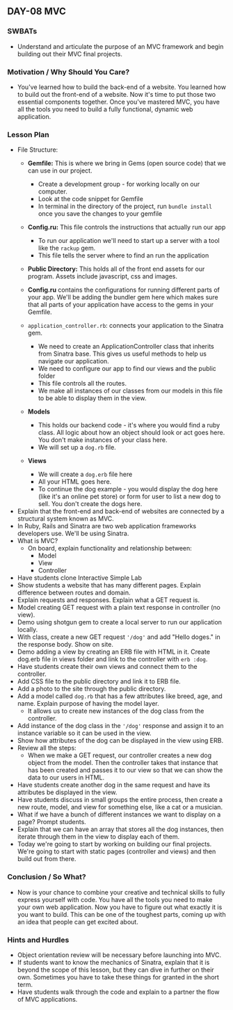 ## DAY-08 MVC 

### SWBATs
+ Understand and articulate the purpose of an MVC framework and begin building out their MVC final projects.

### Motivation / Why Should You Care?
+ You've learned how to build the back-end of a website. You learned how to build out the front-end of a website. Now it's time to put those two essential components together. Once you've mastered MVC, you have all the tools you need to build a fully functional, dynamic web application.

### Lesson Plan
+ File Structure:
  + **Gemfile:** This is where we bring in Gems (open source code) that we can use in our project.
    * Create a development group - for working locally on our computer.
    * Look at the code snippet for Gemfile
    * In terminal in the directory of the project, run `bundle install` once you save the changes to your gemfile

  + **Config.ru:** This file controls the instructions that actually run our app
    * To run our application we'll need to start up a server with a tool like the `rackup` gem.
    * This file tells the server where to find an run the application

  + **Public Directory:** This holds all of the front end assets for our program. Assets include javascript, css and images.

  + **Config.ru** contains the configurations for running different parts of your app. We'll be adding the bundler gem here which makes sure that all parts of your application have access to the gems in your Gemfile.

  + `application_controller.rb`: connects your application to the Sinatra gem.
    * We need to create an ApplicationController class that inherits from Sinatra base. This gives us useful methods to help us navigate our application.
    * We need to configure our app to find our views and the public folder
    * This file controls all the routes. 
    * We make all instances of our classes from our models in this file to be able to display them in the view.

  + **Models**
      * This holds our backend code - it's where you would find a ruby class. All logic about how an object should look or act goes here. You don't make instances of your class here.
      * We will set up a `dog.rb` file.

  + **Views**
    * We will create a  `dog.erb` file here
    * All your HTML goes here.
    * To continue the dog example - you would display the dog here (like it's an online pet store) or form for user to list a new dog to sell. You don't create the dogs here.
+ Explain that the front-end and back-end of websites are connected by a structural system known as MVC.
+ In Ruby, Rails and Sinatra are two web application frameworks developers use. We'll be using Sinatra.
+ What is MVC?
  + On board, explain functionality and relationship between:
    + Model
    + View
    + Controller
+ Have students clone Interactive Simple Lab
+ Show students a website that has many different pages. Explain difference between routes and domain.
+ Explain requests and responses. Explain what a GET request is. 
+ Model creating GET request with a plain text response in controller (no view).
+ Demo using shotgun gem to create a local server to run our application locally.
+ With class, create a new GET request `'/dog'` and add "Hello doges." in the response body. Show on site.
+ Demo adding a view by creating an ERB file with HTML in it. Create dog.erb file in views folder and link to the controller with `erb :dog`.
+ Have students create their own views and connect them to the controller.
+ Add CSS file to the public directory and link it to ERB file.
+ Add a photo to the site through the public directory.
+ Add a model called `dog.rb` that has a few attributes like breed, age, and name. Explain purpose of having the model layer.
  + It allows us to create new instances of the dog class from the controller.
+ Add instance of the dog class in the `'/dog'` response and assign it to an instance variable so it can be used in the view.
+ Show how attributes of the dog can be displayed in the view using ERB.
+ Review all the steps:
  + When we make a GET request, our controller creates a new dog object from the model. Then the controller takes that instance that has been created and passes it to our view so that we can show the data to our users in HTML.
+ Have students create another dog in the same request and have its attributes be displayed in the view.
+ Have students discuss in small groups the entire process, then create a new route, model, and view for something else, like a cat or a musician.
+ What if we have a bunch of different instances we want to display on a page? Prompt students.
+ Explain that we can have an array that stores all the dog instances, then iterate through them in the view to display each of them. 
+ Today we're going to start by working on building our final projects. We're going to start with static pages (controller and views) and then build out from there.

### Conclusion / So What?
+ Now is your chance to combine your creative and technical skills to fully express yourself with code. You have all the tools you need to make your own web application. Now you have to figure out what exactly it is you want to build. This can be one of the toughest parts, coming up with an idea that people can get excited about.

### Hints and Hurdles
+ Object orientation review will be necessary before launching into MVC.
+ If students want to know the mechanics of Sinatra, explain that it is beyond the scope of this lesson, but they can dive in further on their own. Sometimes you have to take these things for granted in the short term.
+ Have students walk through the code and explain to a partner the flow of MVC applications.